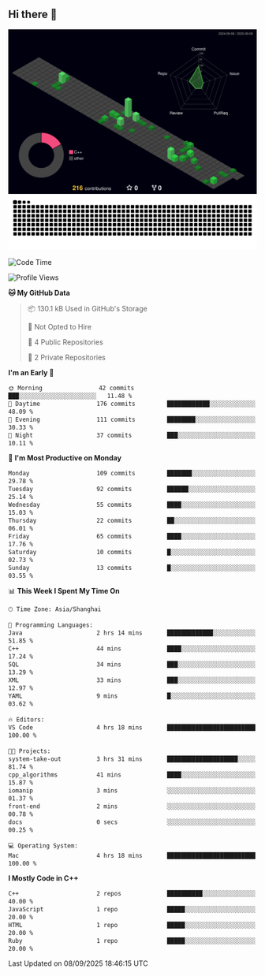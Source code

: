 ## Hi there 👋

<!--
**badb0ttle/badb0ttle** is a ✨ _special_ ✨ repository because its `README.md` (this file) appears on your GitHub profile.

Here are some ideas to get you started:

- 🔭 I’m currently working on ...
- 🌱 I’m currently learning ...
- 👯 I’m looking to collaborate on ...
- 🤔 I’m looking for help with ...
- 💬 Ask me about ...
- 📫 How to reach me: ...
- 😄 Pronouns: ...
- ⚡ Fun fact: ...
-->
![Personal 3D Metrics](./profile-3d-contrib/profile-night-green.svg)
<picture>
<img alt="github-snake"
    src="https://raw.githubusercontent.com/HaynesChennn/HaynesChennn/output/github-contribution-grid-snake.svg" />
</picture>

<!--START_SECTION:waka-->
![Code Time](http://img.shields.io/badge/Code%20Time-332%20hrs%207%20mins-blue)

![Profile Views](http://img.shields.io/badge/Profile%20Views-1-blue)

**🐱 My GitHub Data** 

> 📦 130.1 kB Used in GitHub's Storage 
 > 
> 🚫 Not Opted to Hire
 > 
> 📜 4 Public Repositories 
 > 
> 🔑 2 Private Repositories 
 > 
**I'm an Early 🐤** 

```text
🌞 Morning                42 commits          ███░░░░░░░░░░░░░░░░░░░░░░   11.48 % 
🌆 Daytime                176 commits         ████████████░░░░░░░░░░░░░   48.09 % 
🌃 Evening                111 commits         ████████░░░░░░░░░░░░░░░░░   30.33 % 
🌙 Night                  37 commits          ███░░░░░░░░░░░░░░░░░░░░░░   10.11 % 
```
📅 **I'm Most Productive on Monday** 

```text
Monday                   109 commits         ███████░░░░░░░░░░░░░░░░░░   29.78 % 
Tuesday                  92 commits          ██████░░░░░░░░░░░░░░░░░░░   25.14 % 
Wednesday                55 commits          ████░░░░░░░░░░░░░░░░░░░░░   15.03 % 
Thursday                 22 commits          ██░░░░░░░░░░░░░░░░░░░░░░░   06.01 % 
Friday                   65 commits          ████░░░░░░░░░░░░░░░░░░░░░   17.76 % 
Saturday                 10 commits          █░░░░░░░░░░░░░░░░░░░░░░░░   02.73 % 
Sunday                   13 commits          █░░░░░░░░░░░░░░░░░░░░░░░░   03.55 % 
```


📊 **This Week I Spent My Time On** 

```text
🕑︎ Time Zone: Asia/Shanghai

💬 Programming Languages: 
Java                     2 hrs 14 mins       █████████████░░░░░░░░░░░░   51.85 % 
C++                      44 mins             ████░░░░░░░░░░░░░░░░░░░░░   17.24 % 
SQL                      34 mins             ███░░░░░░░░░░░░░░░░░░░░░░   13.29 % 
XML                      33 mins             ███░░░░░░░░░░░░░░░░░░░░░░   12.97 % 
YAML                     9 mins              █░░░░░░░░░░░░░░░░░░░░░░░░   03.62 % 

🔥 Editors: 
VS Code                  4 hrs 18 mins       █████████████████████████   100.00 % 

🐱‍💻 Projects: 
system-take-out          3 hrs 31 mins       ████████████████████░░░░░   81.74 % 
cpp_algorithms           41 mins             ████░░░░░░░░░░░░░░░░░░░░░   15.87 % 
iomanip                  3 mins              ░░░░░░░░░░░░░░░░░░░░░░░░░   01.37 % 
front-end                2 mins              ░░░░░░░░░░░░░░░░░░░░░░░░░   00.78 % 
docs                     0 secs              ░░░░░░░░░░░░░░░░░░░░░░░░░   00.25 % 

💻 Operating System: 
Mac                      4 hrs 18 mins       █████████████████████████   100.00 % 
```

**I Mostly Code in C++** 

```text
C++                      2 repos             ██████████░░░░░░░░░░░░░░░   40.00 % 
JavaScript               1 repo              █████░░░░░░░░░░░░░░░░░░░░   20.00 % 
HTML                     1 repo              █████░░░░░░░░░░░░░░░░░░░░   20.00 % 
Ruby                     1 repo              █████░░░░░░░░░░░░░░░░░░░░   20.00 % 
```




 Last Updated on 08/09/2025 18:46:15 UTC
<!--END_SECTION:waka-->

